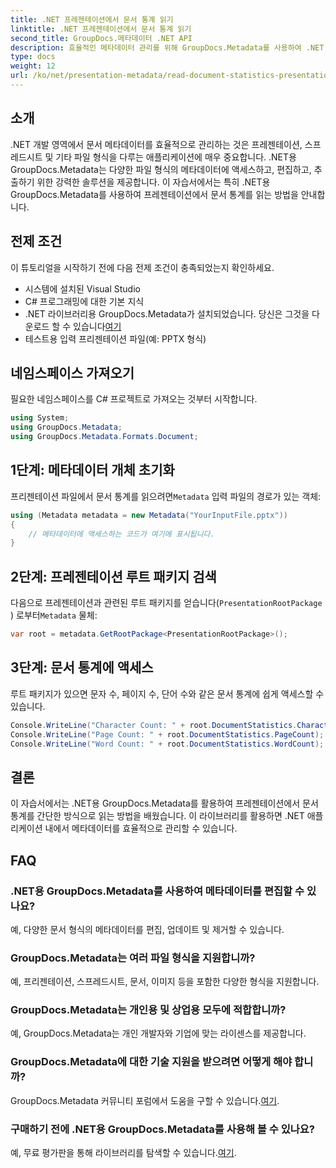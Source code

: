 ```yaml
---
title: .NET 프레젠테이션에서 문서 통계 읽기
linktitle: .NET 프레젠테이션에서 문서 통계 읽기
second_title: GroupDocs.메타데이터 .NET API
description: 효율적인 메타데이터 관리를 위해 GroupDocs.Metadata를 사용하여 .NET 프레젠테이션에서 문서 통계를 읽는 방법을 알아보세요.
type: docs
weight: 12
url: /ko/net/presentation-metadata/read-document-statistics-presentations/
---
```

## 소개
.NET 개발 영역에서 문서 메타데이터를 효율적으로 관리하는 것은 프레젠테이션, 스프레드시트 및 기타 파일 형식을 다루는 애플리케이션에 매우 중요합니다. .NET용 GroupDocs.Metadata는 다양한 파일 형식의 메타데이터에 액세스하고, 편집하고, 추출하기 위한 강력한 솔루션을 제공합니다. 이 자습서에서는 특히 .NET용 GroupDocs.Metadata를 사용하여 프레젠테이션에서 문서 통계를 읽는 방법을 안내합니다.
## 전제 조건
이 튜토리얼을 시작하기 전에 다음 전제 조건이 충족되었는지 확인하세요.
- 시스템에 설치된 Visual Studio
- C# 프로그래밍에 대한 기본 지식
- .NET 라이브러리용 GroupDocs.Metadata가 설치되었습니다. 당신은 그것을 다운로드 할 수 있습니다[여기](https://releases.groupdocs.com/metadata/net/)
- 테스트용 입력 프리젠테이션 파일(예: PPTX 형식)

## 네임스페이스 가져오기
필요한 네임스페이스를 C# 프로젝트로 가져오는 것부터 시작합니다.
```csharp
using System;
using GroupDocs.Metadata;
using GroupDocs.Metadata.Formats.Document;
```
## 1단계: 메타데이터 개체 초기화
 프리젠테이션 파일에서 문서 통계를 읽으려면`Metadata` 입력 파일의 경로가 있는 객체:
```csharp
using (Metadata metadata = new Metadata("YourInputFile.pptx"))
{
    // 메타데이터에 액세스하는 코드가 여기에 표시됩니다.
}
```
## 2단계: 프레젠테이션 루트 패키지 검색
다음으로 프레젠테이션과 관련된 루트 패키지를 얻습니다(`PresentationRootPackage` ) 로부터`Metadata` 물체:
```csharp
var root = metadata.GetRootPackage<PresentationRootPackage>();
```
## 3단계: 문서 통계에 액세스
루트 패키지가 있으면 문자 수, 페이지 수, 단어 수와 같은 문서 통계에 쉽게 액세스할 수 있습니다.
```csharp
Console.WriteLine("Character Count: " + root.DocumentStatistics.CharacterCount);
Console.WriteLine("Page Count: " + root.DocumentStatistics.PageCount);
Console.WriteLine("Word Count: " + root.DocumentStatistics.WordCount);
```

## 결론
이 자습서에서는 .NET용 GroupDocs.Metadata를 활용하여 프레젠테이션에서 문서 통계를 간단한 방식으로 읽는 방법을 배웠습니다. 이 라이브러리를 활용하면 .NET 애플리케이션 내에서 메타데이터를 효율적으로 관리할 수 있습니다.

## FAQ
### .NET용 GroupDocs.Metadata를 사용하여 메타데이터를 편집할 수 있나요?
예, 다양한 문서 형식의 메타데이터를 편집, 업데이트 및 제거할 수 있습니다.
### GroupDocs.Metadata는 여러 파일 형식을 지원합니까?
예, 프리젠테이션, 스프레드시트, 문서, 이미지 등을 포함한 다양한 형식을 지원합니다.
### GroupDocs.Metadata는 개인용 및 상업용 모두에 적합합니까?
예, GroupDocs.Metadata는 개인 개발자와 기업에 맞는 라이센스를 제공합니다.
### GroupDocs.Metadata에 대한 기술 지원을 받으려면 어떻게 해야 합니까?
 GroupDocs.Metadata 커뮤니티 포럼에서 도움을 구할 수 있습니다.[여기](https://forum.groupdocs.com/c/metadata/14).
### 구매하기 전에 .NET용 GroupDocs.Metadata를 사용해 볼 수 있나요?
 예, 무료 평가판을 통해 라이브러리를 탐색할 수 있습니다.[여기](https://releases.groupdocs.com/).